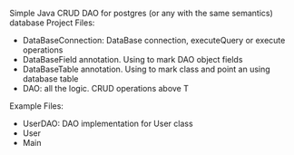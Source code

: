 <h>Simple Java CRUD DAO for postgres (or any with the same semantics) database</h>
Project Files:
<ul>
<li>DataBaseConnection: DataBase connection, executeQuery or execute operations</li>
<li>DataBaseField annotation. Using to mark DAO object fields</li>
<li>DataBaseTable annotation. Using to mark class and point an using database table</li>
<li>DAO<T>: all the logic. CRUD operations above T</li>
</ul>
Example Files:
<ul>
<li>UserDAO: DAO<T> implementation for User class</li>
<li>User</li>
<li>Main</li>
</ul>
